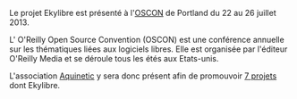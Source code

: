 Le projet Ekylibre est présenté à l'[OSCON](http://www.oscon.com/oscon2013) de Portland du 22 au 26 juillet 2013.

L' O'Reilly Open Source Convention (OSCON) est une conférence annuelle sur les thématiques liées aux logiciels libres.
Elle est organisée par l'éditeur O'Reilly Media et se déroule tous les étés aux Etats-unis.

L'association [Aquinetic](http://www.pole-aquinetic.fr/) y sera donc présent afin de promouvoir [7 projets](http://www.osaexport.com/our-companies) dont Ekylibre.